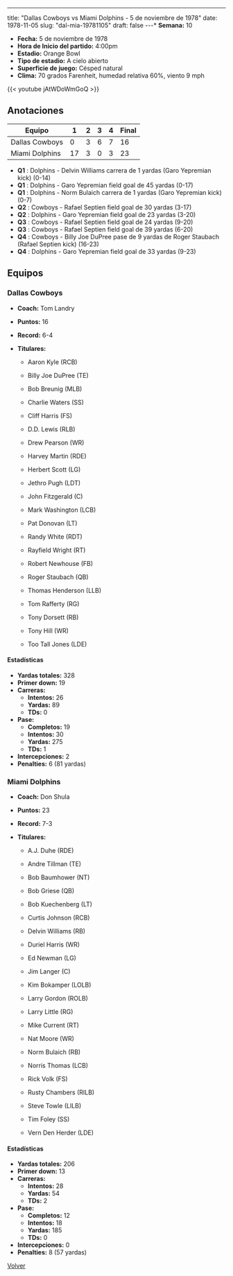 ---
title: "Dallas Cowboys vs Miami Dolphins - 5 de noviembre de 1978"
date: 1978-11-05
slug: "dal-mia-19781105"
draft: false
---* **Semana:** 10
* **Fecha:** 5 de noviembre de 1978
* **Hora de Inicio del partido:** 4:00pm
* **Estadio:** Orange Bowl
* **Tipo de estadio:** A cielo abierto
* **Superficie de juego:** Césped natural
* **Clima:** 70 grados Farenheit, humedad relativa 60%, viento 9 mph

{{< youtube jAtWDoWmGoQ >}}


## Anotaciones
| Equipo | 1 | 2 | 3 | 4 | Final |
|--------|---|---|---|---|-------|
| Dallas Cowboys  | 0 | 3 | 6 | 7  | 16 |
| Miami Dolphins  | 17 | 3 | 0 | 3  | 23 |
* **Q1** : Dolphins - Delvin Williams carrera de 1 yardas (Garo Yepremian kick) (0-14)
* **Q1** : Dolphins - Garo Yepremian field goal de 45 yardas (0-17)
* **Q1** : Dolphins - Norm Bulaich carrera de 1 yardas (Garo Yepremian kick) (0-7)
* **Q2** : Cowboys - Rafael Septien field goal de 30 yardas (3-17)
* **Q2** : Dolphins - Garo Yepremian field goal de 23 yardas (3-20)
* **Q3** : Cowboys - Rafael Septien field goal de 24 yardas (9-20)
* **Q3** : Cowboys - Rafael Septien field goal de 39 yardas (6-20)
* **Q4** : Cowboys - Billy Joe DuPree pase de 9 yardas de Roger Staubach (Rafael Septien kick) (16-23)
* **Q4** : Dolphins - Garo Yepremian field goal de 33 yardas (9-23)


## Equipos


### Dallas Cowboys
* **Coach:** Tom Landry
* **Puntos:** 16
* **Record:** 6-4
* **Titulares:** 

  * Aaron Kyle (RCB) 

  * Billy Joe DuPree (TE) 

  * Bob Breunig (MLB) 

  * Charlie Waters (SS) 

  * Cliff Harris (FS) 

  * D.D. Lewis (RLB) 

  * Drew Pearson (WR) 

  * Harvey Martin (RDE) 

  * Herbert Scott (LG) 

  * Jethro Pugh (LDT) 

  * John Fitzgerald (C) 

  * Mark Washington (LCB) 

  * Pat Donovan (LT) 

  * Randy White (RDT) 

  * Rayfield Wright (RT) 

  * Robert Newhouse (FB) 

  * Roger Staubach (QB) 

  * Thomas Henderson (LLB) 

  * Tom Rafferty (RG) 

  * Tony Dorsett (RB) 

  * Tony Hill (WR) 

  * Too Tall Jones (LDE) 

#### Estadísticas
* **Yardas totales:** 328
* **Primer down:** 19
* **Carreras:**
  * **Intentos:** 26
  * **Yardas:** 89
  * **TDs:** 0
* **Pase:**
  * **Completos:** 19
  * **Intentos:** 30
  * **Yardas:** 275
  * **TDs:** 1
* **Intercepciones:** 2
* **Penalties:** 6 (81 yardas)

### Miami Dolphins
* **Coach:** Don Shula
* **Puntos:** 23
* **Record:** 7-3
* **Titulares:** 

  * A.J. Duhe (RDE) 

  * Andre Tillman (TE) 

  * Bob Baumhower (NT) 

  * Bob Griese (QB) 

  * Bob Kuechenberg (LT) 

  * Curtis Johnson (RCB) 

  * Delvin Williams (RB) 

  * Duriel Harris (WR) 

  * Ed Newman (LG) 

  * Jim Langer (C) 

  * Kim Bokamper (LOLB) 

  * Larry Gordon (ROLB) 

  * Larry Little (RG) 

  * Mike Current (RT) 

  * Nat Moore (WR) 

  * Norm Bulaich (RB) 

  * Norris Thomas (LCB) 

  * Rick Volk (FS) 

  * Rusty Chambers (RILB) 

  * Steve Towle (LILB) 

  * Tim Foley (SS) 

  * Vern Den Herder (LDE) 

#### Estadísticas
* **Yardas totales:** 206
* **Primer down:** 13
* **Carreras:**
  * **Intentos:** 28
  * **Yardas:** 54
  * **TDs:** 2
* **Pase:**
  * **Completos:** 12
  * **Intentos:** 18
  * **Yardas:** 185
  * **TDs:** 0
* **Intercepciones:** 0
* **Penalties:** 8 (57 yardas)


[Volver](/historia/1978)
